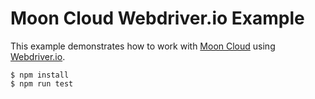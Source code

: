 # Moon Cloud Webdriver.io Example

This example demonstrates how to work with [Moon Cloud](https://aerokube.com/moon/#cloud) using [Webdriver.io](https://github.com/webdriverio/webdriverio).
```
$ npm install
$ npm run test
```

